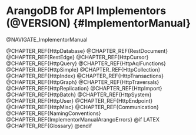 ArangoDB for API Implementors (@VERSION) {#ImplementorManual}
=============================================================

@NAVIGATE_ImplementorManual

@CHAPTER_REF{HttpDatabase}
@CHAPTER_REF{RestDocument}
@CHAPTER_REF{RestEdge}
@CHAPTER_REF{HttpCursor}
@CHAPTER_REF{HttpQuery}
@CHAPTER_REF{HttpAqlFunctions}
@CHAPTER_REF{HttpSimple}
@CHAPTER_REF{HttpCollection}
@CHAPTER_REF{HttpIndex}
@CHAPTER_REF{HttpTransactions}
@CHAPTER_REF{HttpGraph}
@CHAPTER_REF{HttpTraversals}
@CHAPTER_REF{HttpReplication}
@CHAPTER_REF{HttpImport}
@CHAPTER_REF{HttpBatch}
@CHAPTER_REF{HttpSystem}
@CHAPTER_REF{HttpUser}
@CHAPTER_REF{HttpEndpoint}
@CHAPTER_REF{HttpMisc}
@CHAPTER_REF{Communication}
@CHAPTER_REF{NamingConventions}
@CHAPTER_REF{ImplementorManualArangoErrors}
@if LATEX
@CHAPTER_REF{Glossary}
@endif
